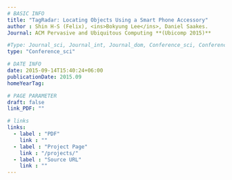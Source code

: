 ```yaml
---
# BASIC INFO
title: "TagRadar: Locating Objects Using a Smart Phone Accessory"
author : Shin H-S (Felix), <ins>Bokyung Lee</ins>, Daniel Saakes.
Journal: ACM Pervasive and Ubiquitous Computing **(Ubicomp 2015)**

#Type: Journal_sci, Journal_int, Journal_dom, Conference_sci, Conference_int, conference_dom
type: "Conference_sci"

# DATE INFO
date: 2015-09-14T15:40:24+06:00
publicationDate: 2015.09
homeYearTag: 

# PAGE PARAMETER
draft: false
link_PDF: ""

# links
links:
  - label : "PDF"
    link : ""
  - label : "Project Page"
    link : "/projects/"
  - label : "Source URL"
    link : ""
---
```

